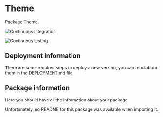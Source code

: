 # Theme

Package Theme.

![Continuous Integration](https://github.bitwa.la/bitwala-cryptobank-squad/package-theme/workflows/Continuous%20Integration/badge.svg)

![Continuous testing](https://github.bitwa.la/bitwala-cryptobank-squad/package-theme/workflows/Continuous%20Testing/badge.svg?event=push)


## Deployment information

There are some required steps to deploy a new version, you can read about them in the [DEPLOYMENT.md](DEPLOYMENT.md) file.

## Package information

Here you should have all the information about your package.

Unfortunately, no README for this package was available when importing it.
